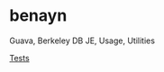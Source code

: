 # benayn
Guava, Berkeley DB JE, Usage, Utilities

<a href="https://github.com/jronrun/benayn/blob/master/benayn-ustyle-test/src/test/java/com/benayn/Me3Test.java">Tests</a>


